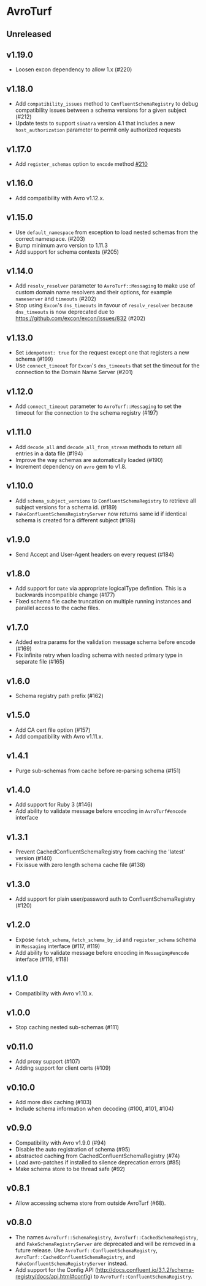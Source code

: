 # AvroTurf

## Unreleased

## v1.19.0

- Loosen excon dependency to allow 1.x (#220)

## v1.18.0

- Add `compatibility_issues` method to `ConfluentSchemaRegistry` to debug compatibility issues between a schema versions for a given subject (#212)
- Update tests to support `sinatra` version 4.1 that includes a new `host_authorization` parameter to permit only authorized requests

## v1.17.0

- Add `register_schemas` option to `encode` method [#210](https://github.com/dasch/avro_turf/pull/210)

## v1.16.0

- Add compatibility with Avro v1.12.x.

## v1.15.0

- Use `default_namespace` from exception to load nested schemas from the correct namespace. (#203)
- Bump minimum avro version to 1.11.3
- Add support for schema contexts (#205)

## v1.14.0

- Add `resolv_resolver` parameter to `AvroTurf::Messaging` to make use of custom domain name resolvers and their options, for example `nameserver` and `timeouts` (#202)
- Stop using `Excon`'s `dns_timeouts` in favour of `resolv_resolver` because `dns_timeouts` is now deprecated due to https://github.com/excon/excon/issues/832 (#202)

## v1.13.0

- Set `idempotent: true` for the request except one that registers a new schema (#199)
- Use `connect_timeout` for `Excon`'s `dns_timeouts` that set the timeout for the connection to the Domain Name Server (#201)

## v1.12.0

- Add `connect_timeout` parameter to `AvroTurf::Messaging` to set the timeout for the connection to the schema registry (#197)

## v1.11.0

- Add `decode_all` and `decode_all_from_stream` methods to return all entries in a data file (#194)
- Improve the way schemas are automatically loaded (#190)
- Increment dependency on `avro` gem to v1.8.

## v1.10.0

- Add `schema_subject_versions` to `ConfluentSchemaRegistry` to retrieve all subject versions for a schema id. (#189)
- `FakeConfluentSchemaRegistryServer` now returns same id if identical schema is created for a different subject (#188)

## v1.9.0

- Send Accept and User-Agent headers on every request (#184)

## v1.8.0

- Add support for `Date` via appropriate logicalType defintion.  This is a backwards incompatible change  (#177)
- Fixed schema file cache truncation on multiple running instances and parallel access to the cache files.

## v1.7.0

- Added extra params for the validation message schema before encode (#169)
- Fix infinite retry when loading schema with nested primary type in separate file (#165)

## v1.6.0

- Schema registry path prefix (#162)

## v1.5.0

- Add CA cert file option (#157)
- Add compatibility with Avro v1.11.x.

## v1.4.1

- Purge sub-schemas from cache before re-parsing schema (#151)

## v1.4.0

- Add support for Ruby 3 (#146)
- Add ability to validate message before encoding in `AvroTurf#encode` interface

## v1.3.1

- Prevent CachedConfluentSchemaRegistry from caching the 'latest' version (#140)
- Fix issue with zero length schema cache file (#138)

## v1.3.0

- Add support for plain user/password auth to ConfluentSchemaRegistry (#120)

## v1.2.0

- Expose `fetch_schema`, `fetch_schema_by_id` and `register_schema` schema in `Messaging` interface (#117, #119)
- Add ability to validate message before encoding in `Messaging#encode` interface (#116, #118)

## v1.1.0

- Compatibility with Avro v1.10.x.

## v1.0.0

- Stop caching nested sub-schemas (#111)

## v0.11.0

- Add proxy support (#107)
- Adding support for client certs (#109)

## v0.10.0

- Add more disk caching (#103)
- Include schema information when decoding (#100, #101, #104)

## v0.9.0

- Compatibility with Avro v1.9.0 (#94)
- Disable the auto registration of schema (#95)
- abstracted caching from CachedConfluentSchemaRegistry (#74)
- Load avro-patches if installed to silence deprecation errors (#85)
- Make schema store to be thread safe (#92)

## v0.8.1

- Allow accessing schema store from outside AvroTurf (#68).

## v0.8.0

- The names `AvroTurf::SchemaRegistry`, `AvroTurf::CachedSchemaRegistry`, and
  `FakeSchemaRegistryServer` are deprecated and will be removed in a future release.
  Use `AvroTurf::ConfluentSchemaRegistry`, `AvroTurf::CachedConfluentSchemaRegistry`,
  and `FakeConfluentSchemaRegistryServer` instead.
- Add support for the Config API (http://docs.confluent.io/3.1.2/schema-registry/docs/api.html#config)
  to `AvroTurf::ConfluentSchemaRegistry`.
